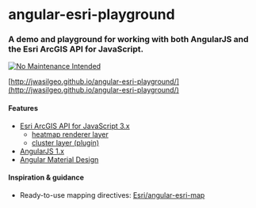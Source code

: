 # angular-esri-playground
### A demo and playground for working with both AngularJS and the Esri ArcGIS API for JavaScript.

[![No Maintenance Intended](http://unmaintained.tech/badge.svg)](http://unmaintained.tech/)

[http://jwasilgeo.github.io/angular-esri-playground/](http://jwasilgeo.github.io/angular-esri-playground/)

#### Features
- [Esri ArcGIS API for JavaScript 3.x](https://developers.arcgis.com/javascript/)
  - [heatmap renderer layer](https://developers.arcgis.com/javascript/jssamples/renderer_heatmap.html)
  - [cluster layer (plugin)](https://github.com/Esri/cluster-layer-js)
- [AngularJS 1.x](https://angularjs.org/)
- [Angular Material Design](https://material.angularjs.org/latest/#/)

#### Inspiration & guidance
- Ready-to-use mapping directives: [Esri/angular-esri-map](https://github.com/esri/angular-esri-map)
